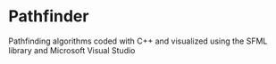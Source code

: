 # Pathfinder
Pathfinding algorithms coded with C++ and visualized using the SFML library and Microsoft Visual Studio
